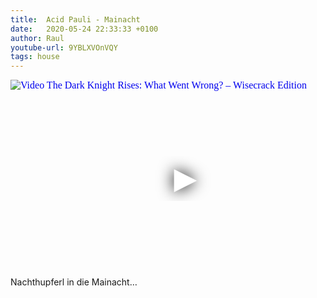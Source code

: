 ```yaml
---
title:  Acid Pauli - Mainacht 
date:   2020-05-24 22:33:33 +0100
author: Raul
youtube-url: 9YBLXVOnVQY
tags: house
---
```

<div class="video-container ">
<iframe
  width="560"
  height="315"
  src="https://www.youtube.com/embed/9YBLXVOnVQY"
  srcdoc="<style>*{padding:0;margin:0;overflow:hidden}html,body{height:100%}img,span{position:absolute;width:100%;top:0;bottom:0;margin:auto}span{height:1.5em;text-align:center;font:48px/1.5 sans-serif;color:white;text-shadow:0 0 0.5em black}</style><a href=https://www.youtube.com/embed/9YBLXVOnVQY?start=1200><img src=https://img.youtube.com/vi/9YBLXVOnVQY/hqdefault.jpg alt='Video The Dark Knight Rises: What Went Wrong? – Wisecrack Edition'><span>▶</span></a>"
  frameborder="0"
  allow="accelerometer; autoplay; encrypted-media; gyroscope; picture-in-picture"
  allowfullscreen
></iframe>
</div>

<div class="post-content-message"> 
Nachthupferl in die Mainacht…
</div>
